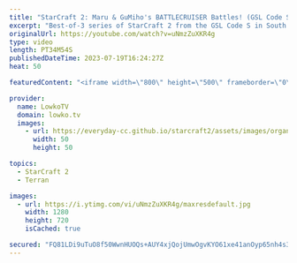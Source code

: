 ```yaml
---
title: "StarCraft 2: Maru & GuMiho's BATTLECRUISER Battles! (GSL Code S)"
excerpt: "Best-of-3 series of StarCraft 2 from the GSL Code S in South Korea. This series of Terran versus Terran features Maru going up against GuMiho. GuMiho plays the game a little differently than everyone else, as he decides to go for a cheesy opener, that ultimately leads to Battlecruisers. Support my work:"
originalUrl: https://youtube.com/watch?v=uNmzZuXKR4g
type: video
length: PT34M54S
publishedDateTime: 2023-07-19T16:24:27Z
heat: 50

featuredContent: "<iframe width=\"800\" height=\"500\" frameborder=\"0\" src=\"https://www.youtube.com/embed/uNmzZuXKR4g\" allow=\"accelerometer; autoplay; encrypted-media; gyroscope; picture-in-picture\" allowfullscreen></iframe>"

provider:
  name: LowkoTV
  domain: lowko.tv
  images:
    - url: https://everyday-cc.github.io/starcraft2/assets/images/organizations/lowko.tv-50x50.jpg
      width: 50
      height: 50

topics:
  - StarCraft 2
  - Terran

images:
  - url: https://i.ytimg.com/vi/uNmzZuXKR4g/maxresdefault.jpg
    width: 1280
    height: 720
    isCached: true

secured: "FQ81LDi9uTuO8f50WwnHUOQs+AUY4xjQojUmwOgvKYO61xe41anOyp65nh4s3z8Cqkhlwvze10/+x9kjvDmYKP7h501WEwCwZFDpOlTgQS5zWNdpFqm0cdLyOwwiCuc9M0JqD/QDzslfqvBxtvyZxYZspkfcN+U3uSZAsR1Lweil8aCL8/rFG13aXsVXuyn26DJNtUbLyaJze5IxeagXdzg+WQdM64Eg6aCRyj8bi3caybOnz4NvNYDfJ0Wuz/Liq0Ci7WAWwg3cTZf4gKYgrAPF4p7Umpgo5QjsI3JQxRWb3p6mvqGd377w5NQORFJA1udWSdSPwWCBU4UaXH0f1VidSSbkZS2LeKzhZJCBNVv4RH2Iw9rtF3XKHNIeHswq3o4/YxugXpwgvNscbCuaZqP0Rz+kEVzOmYFpIiwMbPY=;pFT3Op5dmKVq8Xx1WSWKHQ=="
---
```


